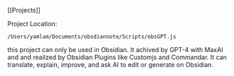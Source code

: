 [[Projects]] 

Project Location: 

```text
/Users/yamlam/Documents/obsdiannote/Scripts/obsGPT.js
```

this project can only be used in Obsidian.
It achived by GPT-4 with MaxAI and and reailzed by Obsidian Plugins like Customjs and Commandar.
It can translate, explain, improve, and ask AI to edit or generate on Obsidian.